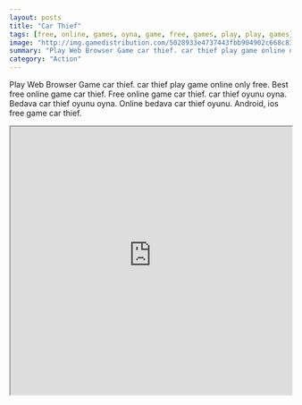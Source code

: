 ```yaml
---
layout: posts
title: "Car Thief"
tags: [free, online, games, oyna, game, free, games, play, play, games]
image: "http://img.gamedistribution.com/5028933e4737443fbb904902c668c83d.jpg"
summary: "Play Web Browser Game car thief. car thief play game online only free. Best free online game car thief. Free online game car thief. car thief oyunu oyna. Bedava car thief oyunu oyna. Online bedava car thief oyunu. Android, ios free game car thief."
category: "Action"
---
```


Play Web Browser Game car thief. car thief play game online only free. Best free online game car thief. Free online game car thief. car thief oyunu oyna. Bedava car thief oyunu oyna. Online bedava car thief oyunu. Android, ios free game car thief.

<iframe width="100%" height="480px;" src="http://flash.gamedistribution.com?game=5028933e4737443fbb904902c668c83d"></iframe>